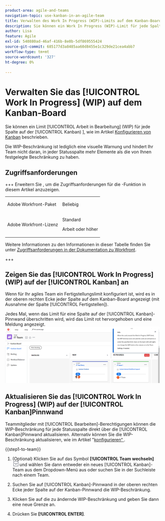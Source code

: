 ```yaml
---
product-area: agile-and-teams
navigation-topic: use-kanban-in-an-agile-team
title: Verwalten des Work In Progress (WIP)-Limits auf dem Kanban-Board
description: Sie können ein Work In Progress (WIP)-Limit für jede Spalte auf der Kanban-Pinnwand konfigurieren. Die WIP-Beschränkung ist lediglich eine visuelle Warnung und hindert Ihr Team nicht daran, in jeder Statusspalte mehr Elemente als die von Ihnen festgelegte Beschränkung zu haben.
author: Lisa
feature: Agile
exl-id: 540880ad-46af-416b-8e0b-5df869555424
source-git-commit: 685177d3a8485aa60d8455e1c329de21cea4abb7
workflow-type: tm+mt
source-wordcount: '327'
ht-degree: 0%

---
```


# Verwalten Sie das [!UICONTROL Work In Progress] (WIP) auf dem Kanban-Board

Sie können ein Limit [!UICONTROL Arbeit in Bearbeitung] (WIP) für jede Spalte auf der [!UICONTROL Kanban) &#x200B;], wie im Artikel [Konfigurieren von Kanban](../../agile/get-started-with-agile-in-workfront/configure-kanban.md) beschrieben.

Die WIP-Beschränkung ist lediglich eine visuelle Warnung und hindert Ihr Team nicht daran, in jeder Statusspalte mehr Elemente als die von Ihnen festgelegte Beschränkung zu haben.

## Zugriffsanforderungen

+++ Erweitern Sie , um die Zugriffsanforderungen für die -Funktion in diesem Artikel anzuzeigen.

<table style="table-layout:auto"> 
 <col> 
 </col> 
 <col> 
 </col> 
 <tbody> 
  <tr> 
   <td role="rowheader">Adobe Workfront-Paket</td> 
   <td> <p>Beliebig</p> </td> 
  </tr> 
  <tr> 
   <td role="rowheader">Adobe Workfront-Lizenz</td> 
   <td> <p>Standard</p> 
   <p>Arbeit oder höher</p> </td> 
  </tr>
 </tbody> 
</table>

Weitere Informationen zu den Informationen in dieser Tabelle finden Sie unter [Zugriffsanforderungen in der Dokumentation zu Workfront](/help/quicksilver/administration-and-setup/add-users/access-levels-and-object-permissions/access-level-requirements-in-documentation.md).

+++

## Zeigen Sie das [!UICONTROL Work In Progress] (WIP) auf der [!UICONTROL Kanban] an

Wenn für Ihr agiles Team ein Fertigstellungslimit konfiguriert ist, wird es in der oberen rechten Ecke jeder Spalte auf dem Kanban-Board angezeigt (mit Ausnahme der Spalte [!UICONTROL Fertigstellen]).

Jedes Mal, wenn das Limit für eine Spalte auf der [!UICONTROL Kanban]-Pinnwand überschritten wird, wird das Limit rot hervorgehoben und eine Meldung angezeigt.
![WIP-Limit](assets/kanban-wip.png)

## Aktualisieren Sie das [!UICONTROL Work In Progress] (WIP) auf der [!UICONTROL Kanban]Pinnwand

Teammitglieder mit [!UICONTROL Bearbeiten]-Berechtigungen können die WIP-Beschränkung für jede Statusspalte direkt über die [!UICONTROL Kanban]Pinnwand aktualisieren. Alternativ können Sie die WIP-Beschränkung aktualisieren, wie im Artikel &quot;[&#x200B; konfigurieren“ &#x200B;](../../agile/get-started-with-agile-in-workfront/configure-kanban.md).

{{step1-to-team}}

1. (Optional) Klicken Sie auf das Symbol **[!UICONTROL Team wechseln]** ![Symbol Team wechseln](assets/switch-team-icon.png) und wählen Sie dann entweder ein neues [!UICONTROL Kanban]-Team aus dem Dropdown-Menü aus oder suchen Sie in der Suchleiste nach einem Team.

1. Suchen Sie auf [!UICONTROL Kanban]-Pinnwand in der oberen rechten Ecke jeder Spalte auf der Kanban-Pinnwand die WIP-Beschränkung.
1. Klicken Sie auf die zu ändernde WIP-Beschränkung und geben Sie dann eine neue Grenze an.
1. Drücken Sie **[!UICONTROL ENTER]**.

